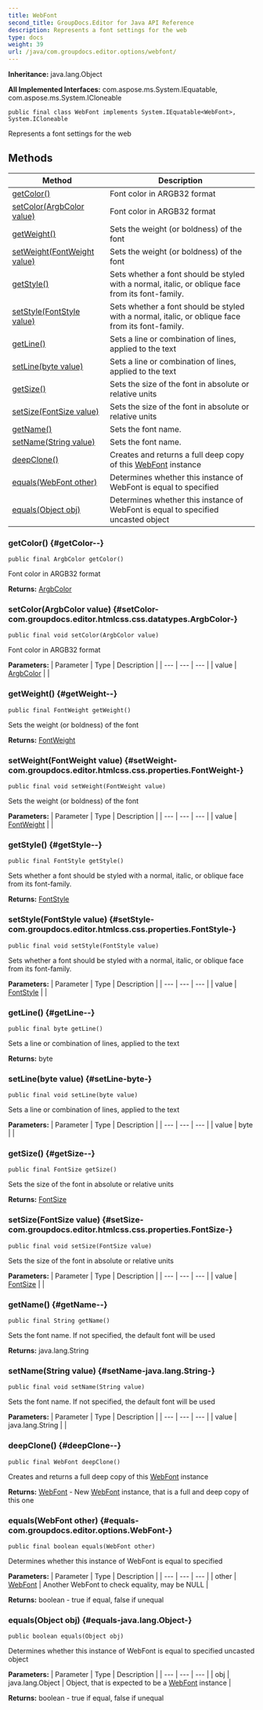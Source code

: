 ```yaml
---
title: WebFont
second_title: GroupDocs.Editor for Java API Reference
description: Represents a font settings for the web
type: docs
weight: 39
url: /java/com.groupdocs.editor.options/webfont/
---
```

**Inheritance:**
java.lang.Object

**All Implemented Interfaces:**
com.aspose.ms.System.IEquatable, com.aspose.ms.System.ICloneable
```
public final class WebFont implements System.IEquatable<WebFont>, System.ICloneable
```

Represents a font settings for the web
## Methods

| Method | Description |
| --- | --- |
| [getColor()](#getColor--) | Font color in ARGB32 format |
| [setColor(ArgbColor value)](#setColor-com.groupdocs.editor.htmlcss.css.datatypes.ArgbColor-) | Font color in ARGB32 format |
| [getWeight()](#getWeight--) | Sets the weight (or boldness) of the font |
| [setWeight(FontWeight value)](#setWeight-com.groupdocs.editor.htmlcss.css.properties.FontWeight-) | Sets the weight (or boldness) of the font |
| [getStyle()](#getStyle--) | Sets whether a font should be styled with a normal, italic, or oblique face from its font-family. |
| [setStyle(FontStyle value)](#setStyle-com.groupdocs.editor.htmlcss.css.properties.FontStyle-) | Sets whether a font should be styled with a normal, italic, or oblique face from its font-family. |
| [getLine()](#getLine--) | Sets a line or combination of lines, applied to the text |
| [setLine(byte value)](#setLine-byte-) | Sets a line or combination of lines, applied to the text |
| [getSize()](#getSize--) | Sets the size of the font in absolute or relative units |
| [setSize(FontSize value)](#setSize-com.groupdocs.editor.htmlcss.css.properties.FontSize-) | Sets the size of the font in absolute or relative units |
| [getName()](#getName--) | Sets the font name. |
| [setName(String value)](#setName-java.lang.String-) | Sets the font name. |
| [deepClone()](#deepClone--) | Creates and returns a full deep copy of this [WebFont](../../com.groupdocs.editor.options/webfont) instance |
| [equals(WebFont other)](#equals-com.groupdocs.editor.options.WebFont-) | Determines whether this instance of WebFont is equal to specified |
| [equals(Object obj)](#equals-java.lang.Object-) | Determines whether this instance of WebFont is equal to specified uncasted object |
### getColor() {#getColor--}
```
public final ArgbColor getColor()
```


Font color in ARGB32 format

**Returns:**
[ArgbColor](../../com.groupdocs.editor.htmlcss.css.datatypes/argbcolor)
### setColor(ArgbColor value) {#setColor-com.groupdocs.editor.htmlcss.css.datatypes.ArgbColor-}
```
public final void setColor(ArgbColor value)
```


Font color in ARGB32 format

**Parameters:**
| Parameter | Type | Description |
| --- | --- | --- |
| value | [ArgbColor](../../com.groupdocs.editor.htmlcss.css.datatypes/argbcolor) |  |

### getWeight() {#getWeight--}
```
public final FontWeight getWeight()
```


Sets the weight (or boldness) of the font

**Returns:**
[FontWeight](../../com.groupdocs.editor.htmlcss.css.properties/fontweight)
### setWeight(FontWeight value) {#setWeight-com.groupdocs.editor.htmlcss.css.properties.FontWeight-}
```
public final void setWeight(FontWeight value)
```


Sets the weight (or boldness) of the font

**Parameters:**
| Parameter | Type | Description |
| --- | --- | --- |
| value | [FontWeight](../../com.groupdocs.editor.htmlcss.css.properties/fontweight) |  |

### getStyle() {#getStyle--}
```
public final FontStyle getStyle()
```


Sets whether a font should be styled with a normal, italic, or oblique face from its font-family.

**Returns:**
[FontStyle](../../com.groupdocs.editor.htmlcss.css.properties/fontstyle)
### setStyle(FontStyle value) {#setStyle-com.groupdocs.editor.htmlcss.css.properties.FontStyle-}
```
public final void setStyle(FontStyle value)
```


Sets whether a font should be styled with a normal, italic, or oblique face from its font-family.

**Parameters:**
| Parameter | Type | Description |
| --- | --- | --- |
| value | [FontStyle](../../com.groupdocs.editor.htmlcss.css.properties/fontstyle) |  |

### getLine() {#getLine--}
```
public final byte getLine()
```


Sets a line or combination of lines, applied to the text

**Returns:**
byte
### setLine(byte value) {#setLine-byte-}
```
public final void setLine(byte value)
```


Sets a line or combination of lines, applied to the text

**Parameters:**
| Parameter | Type | Description |
| --- | --- | --- |
| value | byte |  |

### getSize() {#getSize--}
```
public final FontSize getSize()
```


Sets the size of the font in absolute or relative units

**Returns:**
[FontSize](../../com.groupdocs.editor.htmlcss.css.properties/fontsize)
### setSize(FontSize value) {#setSize-com.groupdocs.editor.htmlcss.css.properties.FontSize-}
```
public final void setSize(FontSize value)
```


Sets the size of the font in absolute or relative units

**Parameters:**
| Parameter | Type | Description |
| --- | --- | --- |
| value | [FontSize](../../com.groupdocs.editor.htmlcss.css.properties/fontsize) |  |

### getName() {#getName--}
```
public final String getName()
```


Sets the font name. If not specified, the default font will be used

**Returns:**
java.lang.String
### setName(String value) {#setName-java.lang.String-}
```
public final void setName(String value)
```


Sets the font name. If not specified, the default font will be used

**Parameters:**
| Parameter | Type | Description |
| --- | --- | --- |
| value | java.lang.String |  |

### deepClone() {#deepClone--}
```
public final WebFont deepClone()
```


Creates and returns a full deep copy of this [WebFont](../../com.groupdocs.editor.options/webfont) instance

**Returns:**
[WebFont](../../com.groupdocs.editor.options/webfont) - New [WebFont](../../com.groupdocs.editor.options/webfont) instance, that is a full and deep copy of this one
### equals(WebFont other) {#equals-com.groupdocs.editor.options.WebFont-}
```
public final boolean equals(WebFont other)
```


Determines whether this instance of WebFont is equal to specified

**Parameters:**
| Parameter | Type | Description |
| --- | --- | --- |
| other | [WebFont](../../com.groupdocs.editor.options/webfont) | Another WebFont to check equality, may be NULL |

**Returns:**
boolean - true if equal, false if unequal
### equals(Object obj) {#equals-java.lang.Object-}
```
public boolean equals(Object obj)
```


Determines whether this instance of WebFont is equal to specified uncasted object

**Parameters:**
| Parameter | Type | Description |
| --- | --- | --- |
| obj | java.lang.Object | Object, that is expected to be a [WebFont](../../com.groupdocs.editor.options/webfont) instance |

**Returns:**
boolean - true if equal, false if unequal
